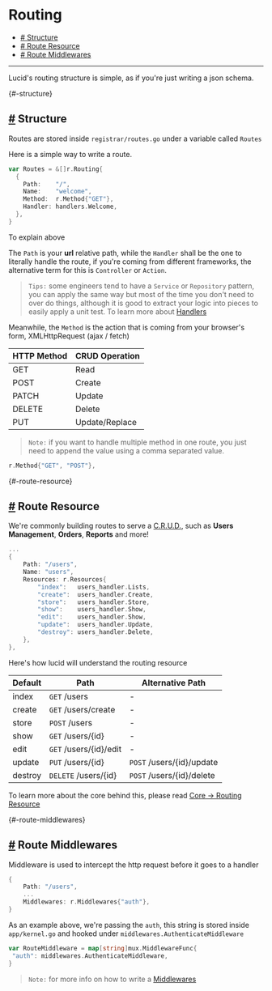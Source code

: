 # Routing

- [# Structure](#-structure)
- [# Route Resource](#-route-resource)
- [# Route Middlewares](#-route-middlewares)

---

Lucid's routing structure is simple, as if you're just writing a json schema.

{#-structure}

## [#](#-structure) Structure

Routes are stored inside `registrar/routes.go` under a variable called `Routes`

Here is a simple way to write a route.

```go
var Routes = &[]r.Routing{
  {
    Path:    "/",
    Name:    "welcome",
    Method:  r.Method{"GET"},
    Handler: handlers.Welcome,
  },
}
```

To explain above

The `Path` is your **url** relative path, while the `Handler` shall be the one to literally handle the route, if you're coming from different frameworks, the alternative term for this is `Controller` or `Action`.

> `Tips:` some engineers tend to have a `Service` or `Repository` pattern, you can apply the same way but most of the time you don't need to over do things, although it is good to extract your logic into pieces to easily apply a unit test.
> To learn more about [Handlers](/handlers)

Meanwhile, the `Method` is the action that is coming from your browser's form, XMLHttpRequest (ajax / fetch)

HTTP Method | CRUD Operation
---------|----------
 GET | Read
 POST | Create
 PATCH | Update
 DELETE | Delete
 PUT | Update/Replace

> `Note:` if you want to handle multiple method in one route, you just need to append the value using a comma separated value.

```go
r.Method{"GET", "POST"},
```

{#-route-resource}

## [#](#-route-resource) Route Resource

We're commonly building routes to serve a [C.R.U.D.](https://en.wikipedia.org/wiki/Create,_read,_update_and_delete), such as **Users Management**, **Orders**, **Reports** and more!

```go
...
{
    Path: "/users",
    Name: "users",
    Resources: r.Resources{
        "index":   users_handler.Lists,
        "create":  users_handler.Create,
        "store":   users_handler.Store,
        "show":    users_handler.Show,
        "edit":    users_handler.Show,
        "update":  users_handler.Update,
        "destroy": users_handler.Delete,
    },
},
```

Here's how lucid will understand the routing resource

Default |  Path | Alternative Path
---------|----------|----------
index | `GET` /users | -
create | `GET` /users/create | -
store | `POST` /users | -
show | `GET` /users/{id} | -
edit | `GET` /users/{id}/edit | -
update | `PUT` /users/{id} | `POST` /users/{id}/update
destroy | `DELETE` /users/{id} | `POST` /users/{id}/delete

To learn more about the core behind this, please read [Core -> Routing Resource](/core-routing-resource)

{#-route-middlewares}

## [#](#-route-middlewares) Route Middlewares

Middleware is used to intercept the http request before it goes to a handler

```go
{
    Path: "/users",
    ...
    Middlewares: r.Middlewares{"auth"},
}
```

As an example above, we're passing the `auth`, this string is stored inside `app/kernel.go` and hooked under `middlewares.AuthenticateMiddleware`

```go
var RouteMiddleware = map[string]mux.MiddlewareFunc{
 "auth": middlewares.AuthenticateMiddleware,
}
```

> `Note:` for more info on how to write a [Middlewares](/middleware)
